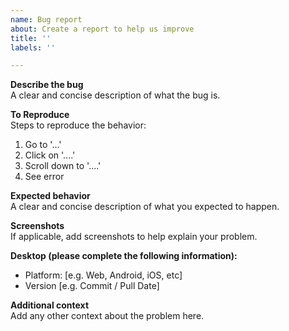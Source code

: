 ```yaml
---
name: Bug report
about: Create a report to help us improve
title: ''
labels: ''

---
```


**Describe the bug**  
A clear and concise description of what the bug is.

**To Reproduce**  
Steps to reproduce the behavior:
1. Go to '...'
2. Click on '....'
3. Scroll down to '....'
4. See error

**Expected behavior**  
A clear and concise description of what you expected to happen.

**Screenshots**  
If applicable, add screenshots to help explain your problem.

**Desktop (please complete the following information):**  
 - Platform: [e.g. Web, Android, iOS, etc]
 - Version [e.g. Commit / Pull Date]

**Additional context**  
Add any other context about the problem here.


